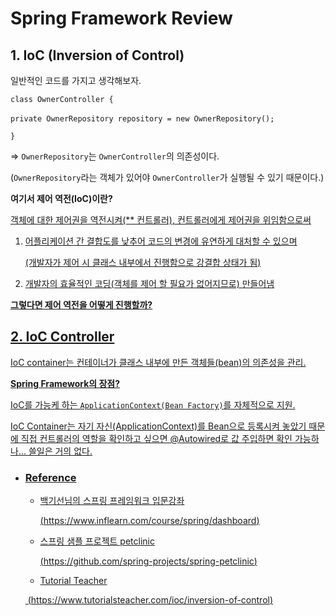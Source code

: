Spring Framework Review
================================

## 1. IoC (Inversion of Control) 

일반적인 코드를 가지고 생각해보자.

`class OwnerController {` 

​	`private OwnerRepository repository = new OwnerRepository();`

`}`

=> `OwnerRepository`는 `OwnerController`의 의존성이다.

(`OwnerRepository`라는 객체가 있어야 `OwnerController`가 실행될 수 있기 때문이다.)



**여기서 제어 역전(IoC)이란?** <u>

객체에 대한 제어권을 역전시켜(** 컨트롤러), 컨트롤러에게 제어권을 위임함으로써 

1. 어플리케이션 간 결합도를 낮추어 코드의 변경에 유연하게 대처할 수 있으며 

   (개발자가 제어 시 클래스 내부에서 진행함으로 강결합 상태가 됨)

2. 개발자의 효율적인 코딩(객체를 제어 할 필요가 없어지므로) 만들어냄



**그렇다면 제어 역전을 어떻게 진행할까?**



## 2. IoC Controller

IoC container는 컨테이너가 클래스 내부에 만든 객체들(bean)의 의존성을 관리.

**Spring Framework의 장점?** 

IoC를 가능케 하는 `ApplicationContext(Bean Factory)`를 자체적으로 지원. 



IoC Container는 자기 자신(ApplicationContext)를 Bean으로 등록시켜 놓았기 때문에 직접 컨트롤러의 역할을 확인하고 싶으면 @Autowired로 값 주입하면 확인 가능하나... 쓸일은 거의 없다.

 <!--(예전에는 ServletApplication 생성 시 web.xml에 ApplicationType을 ServletListner에 argument로 전달해야 했었으나 버전이 올라오면서 Servlet이 java를 지원하고, xml를 사용하지 않게 되고 Spring Boot 등장으로 해당 설정들이 기본설정으로 감춰짐.)-->





- ### Reference

  - 백기선님의 스프링 프레임워크 입문강좌

    (<https://www.inflearn.com/course/spring/dashboard>)

  - 스프링 샘플 프로젝트 petclinic

    (<https://github.com/spring-projects/spring-petclinic>)

  - Tutorial Teacher

  ​       (<https://www.tutorialsteacher.com/ioc/inversion-of-control>)

  